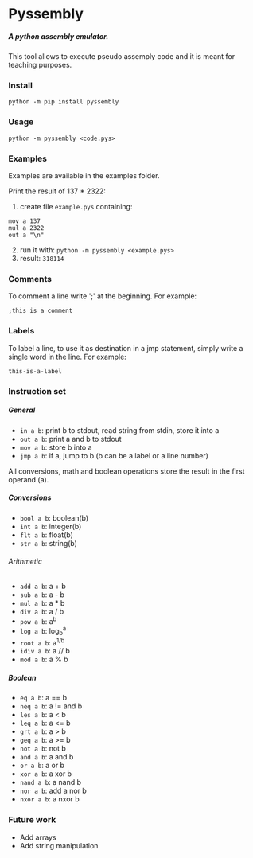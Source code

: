 # Pyssembly
##### A python assembly emulator.
This tool allows to execute pseudo assemply code and it is meant for teaching purposes.

### Install
`python -m pip install pyssembly`

### Usage
`python -m pyssembly <code.pys>`

### Examples
Examples are available in the examples folder.

Print the result of 137 * 2322:

1) create file `example.pys` containing:
```
mov a 137
mul a 2322
out a "\n"
```
2) run it with: `python -m pyssembly <example.pys>`
3) result: `318114`

### Comments
To comment a line write ';' at the beginning. For example:

`;this is a comment`

### Labels
To label a line, to use it as destination in a jmp statement, simply write a single word in the line. For example:

`this-is-a-label`

### Instruction set

##### General
* `in a b`: print b to stdout, read string from stdin, store it into a
* `out a b`: print a and b to stdout
* `mov a b`: store b into a
* `jmp a b`: if a, jump to b (b can be a label or a line number)

All conversions, math and boolean operations store the result in the first operand (a).

##### Conversions
* `bool a b`: boolean(b)
* `int a b`: integer(b)
* `flt a b`: float(b)
* `str a b`: string(b)

###### Arithmetic
* `add a b`: a + b
* `sub a b`: a - b
* `mul a b`: a * b
* `div a b`: a / b
* `pow a b`: a<sup>b</sup>
* `log a b`: log<sub>b</sub><sup>a</sup>
* `root a b`: a<sup>1/b</sup>
* `idiv a b`: a // b
* `mod a b`: a % b

##### Boolean
* `eq a b`: a == b
* `neq a b`: a != and b
* `les a b`: a < b
* `leq a b`: a <= b
* `grt a b`: a > b
* `geq a b`: a >= b
* `not a b`: not b
* `and a b`: a and b
* `or a b`: a or b
* `xor a b`: a xor b
* `nand a b`: a nand b
* `nor a b`: add a nor b
* `nxor a b`: a nxor b

### Future work

* Add arrays
* Add string manipulation
